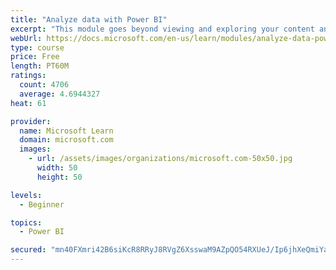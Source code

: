 ```yaml
---
title: "Analyze data with Power BI"
excerpt: "This module goes beyond viewing and exploring your content and explains how to interact with it by working with reports and dashboards to uncover and share new business insights."
webUrl: https://docs.microsoft.com/en-us/learn/modules/analyze-data-power-bi/
type: course
price: Free
length: PT60M
ratings:
  count: 4706
  average: 4.6944327
heat: 61

provider:
  name: Microsoft Learn
  domain: microsoft.com
  images:
    - url: /assets/images/organizations/microsoft.com-50x50.jpg
      width: 50
      height: 50

levels:
  - Beginner

topics:
  - Power BI

secured: "mn40FXmri42B6siKcR8RRyJ8RVgZ6XsswaM9AZpQO54RXUeJ/Ip6jhXeQmiYaLLjYRb148PxP/Rm3CnywbMrQcL97HmOe6mejv14D74cJ/fxmEJij2JAACeeUc/TyzcAvNZDSKjzsXuKR6ZO4JsEMkbRamyD6eat/cyInSCgWMk3Q2XvU/GEhHKUofP78lwzUfhejEBIQ61C8i9mlQ7G8fE2aYyCljIi/Dt13kym1n/tnMxWCjQbJtDW41Xv1wou6XHP6a8SpfhmimxZZ7E4w9U+jPFXqJz73ldRoPe38mN0BSphLF3DMhKWMq2v+/FnxPwaC5tC8kcY7iGPCns3TmWvd+YCH0oTyxUgZMN+kpjO7jMdNCNfrN8iQUkytB2oeccguTNsWJb6iRAS++tM/cWjiv5npwElP6E4/EB5Lp0=;/4Jer+/3b4KinIFawH0ZnQ=="
---
```



